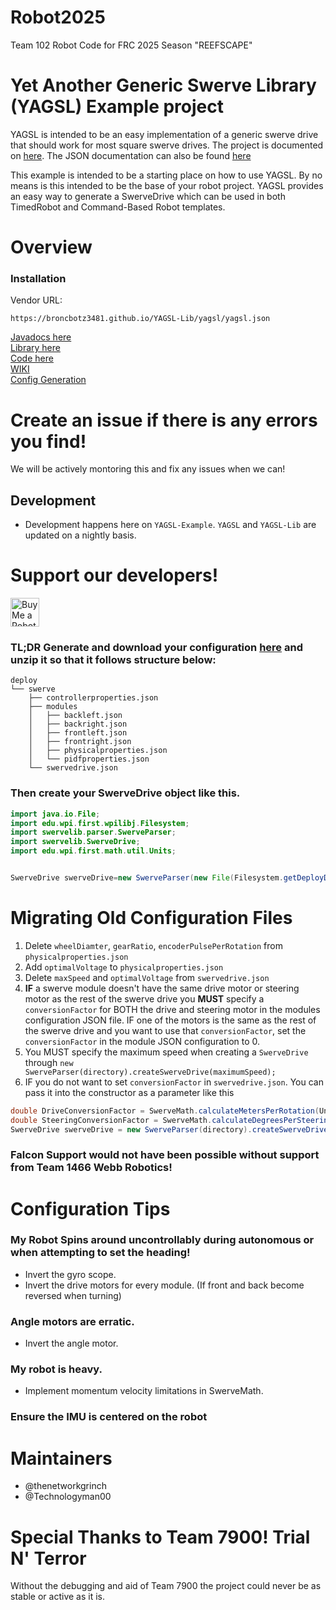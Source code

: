 # Robot2025
Team 102 Robot Code for FRC 2025 Season "REEFSCAPE"

# Yet Another Generic Swerve Library (YAGSL) Example project

YAGSL is intended to be an easy implementation of a generic swerve drive that should work for most
square swerve drives. The project is documented
on [here](https://github.com/BroncBotz3481/YAGSL/wiki). The JSON documentation can also be
found [here](docs/START.md)

This example is intended to be a starting place on how to use YAGSL. By no means is this intended to
be the base of your robot project. YAGSL provides an easy way to generate a SwerveDrive which can be
used in both TimedRobot and Command-Based Robot templates.


# Overview

### Installation

Vendor URL:

```
https://broncbotz3481.github.io/YAGSL-Lib/yagsl/yagsl.json
```

[Javadocs here](https://broncbotz3481.github.io/YAGSL/)  
[Library here](https://github.com/BroncBotz3481/YAGSL/)  
[Code here](https://github.com/BroncBotz3481/YAGSL/tree/main/swervelib)  
[WIKI](https://github.com/BroncBotz3481/YAGSL/wiki)  
[Config Generation](https://broncbotz3481.github.io/YAGSL-Example/)

# Create an issue if there is any errors you find!

We will be actively montoring this and fix any issues when we can!

## Development

* Development happens here on `YAGSL-Example`. `YAGSL` and `YAGSL-Lib` are updated on a nightly
  basis.

# Support our developers!
<a href='https://ko-fi.com/yagsl' target='_blank'><img height='35' style='border:0px;height:46px;' src='https://az743702.vo.msecnd.net/cdn/kofi3.png?v=0' border='0' alt='Buy Me a Robot at ko-fi.com'></a>

### TL;DR Generate and download your configuration [here](https://broncbotz3481.github.io/YAGSL-Example/) and unzip it so that it follows structure below:

```text
deploy
└── swerve
    ├── controllerproperties.json
    ├── modules
    │   ├── backleft.json
    │   ├── backright.json
    │   ├── frontleft.json
    │   ├── frontright.json
    │   ├── physicalproperties.json
    │   └── pidfproperties.json
    └── swervedrive.json
```

### Then create your SwerveDrive object like this.

```java
import java.io.File;
import edu.wpi.first.wpilibj.Filesystem;
import swervelib.parser.SwerveParser;
import swervelib.SwerveDrive;
import edu.wpi.first.math.util.Units;


SwerveDrive swerveDrive=new SwerveParser(new File(Filesystem.getDeployDirectory(),"swerve")).createSwerveDrive(Units.feetToMeters(14.5));
```

# Migrating Old Configuration Files

1. Delete `wheelDiamter`, `gearRatio`, `encoderPulsePerRotation` from `physicalproperties.json`
2. Add `optimalVoltage` to `physicalproperties.json`
3. Delete `maxSpeed` and `optimalVoltage` from `swervedrive.json`
4. **IF** a swerve module doesn't have the same drive motor or steering motor as the rest of the
   swerve drive you **MUST** specify a `conversionFactor` for BOTH the drive and steering motor in
   the modules configuration JSON file. IF one of the motors is the same as the rest of the swerve
   drive and you want to use that `conversionFactor`, set the `conversionFactor` in the module JSON
   configuration to 0.
5. You MUST specify the maximum speed when creating a `SwerveDrive`
   through `new SwerveParser(directory).createSwerveDrive(maximumSpeed);`
6. IF you do not want to set `conversionFactor` in `swervedrive.json`. You can pass it into the
   constructor as a parameter like this

```java
double DriveConversionFactor = SwerveMath.calculateMetersPerRotation(Units.inchesToMeters(WHEEL_DIAMETER), GEAR_RATIO, ENCODER_RESOLUTION);
double SteeringConversionFactor = SwerveMath.calculateDegreesPerSteeringRotation(GEAR_RATIO, ENCODER_RESOLUTION);
SwerveDrive swerveDrive = new SwerveParser(directory).createSwerveDrive(maximumSpeed, SteeringConversionFactor, DriveConversionFactor);
```

### Falcon Support would not have been possible without support from Team 1466 Webb Robotics!

# Configuration Tips

### My Robot Spins around uncontrollably during autonomous or when attempting to set the heading!

* Invert the gyro scope.
* Invert the drive motors for every module. (If front and back become reversed when turning)

### Angle motors are erratic.

* Invert the angle motor.

### My robot is heavy.

* Implement momentum velocity limitations in SwerveMath.

### Ensure the IMU is centered on the robot

# Maintainers
- @thenetworkgrinch
- @Technologyman00 

# Special Thanks to Team 7900! Trial N' Terror
Without the debugging and aid of Team 7900 the project could never be as stable or active as it is. 
